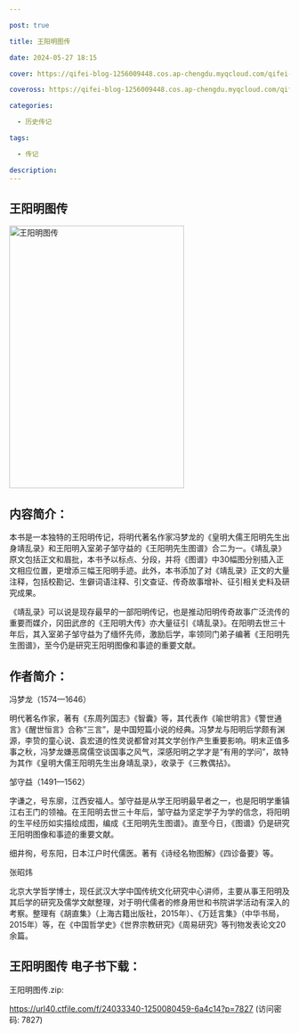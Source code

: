 ```yaml
---

post: true

title: 王阳明图传

date: 2024-05-27 18:15

cover: https://qifei-blog-1256009448.cos.ap-chengdu.myqcloud.com/qifei-blog/65f6e42b9f345e8d03326a43.jpg

coveross: https://qifei-blog-1256009448.cos.ap-chengdu.myqcloud.com/qifei-blog/65f6e42b9f345e8d03326a43.jpg

categories:

  - 历史传记

tags:

  - 传记

description:
---
```


##  王阳明图传

<img alt="王阳明图传 " class="aligncenter loaded" data-was-processed="true" decoding="async" fetchpriority="high" height="471" src="https://qifei-blog-1256009448.cos.ap-chengdu.myqcloud.com/qifei-blog/65f6e42b9f345e8d03326a43.jpg " style="cursor: zoom-in;" width="314"/>

## 内容简介：

本书是一本独特的王阳明传记，将明代著名作家冯梦龙的《皇明大儒王阳明先生出身靖乱录》和王阳明入室弟子邹守益的《王阳明先生图谱》合二为一。《靖乱录》原文包括正文和眉批，本书予以标点、分段，并将《图谱》中30幅图分别插入正文相应位置，更增添三幅王阳明手迹。此外，本书添加了对《靖乱录》正文的大量注释，包括校勘记、生僻词语注释、引文查证、传奇故事增补、征引相关史料及研究成果。

《靖乱录》可以说是现存最早的一部阳明传记，也是推动阳明传奇故事广泛流传的重要而媒介，冈田武彦的《王阳明大传》亦大量征引《靖乱录》。在阳明去世三十年后，其入室弟子邹守益为了缅怀先师，激励后学，率领同门弟子编著《王阳明先生图谱》，至今仍是研究王阳明图像和事迹的重要文献。

## 作者简介：

冯梦龙（1574—1646）

明代著名作家，著有《东周列国志》《智囊》等，其代表作《喻世明言》《警世通言》《醒世恒言》合称“三言”，是中国短篇小说的经典。冯梦龙与阳明后学颇有渊源，李贽的童心说、袁宏道的性灵说都曾对其文学创作产生重要影响。明末正值多事之秋，冯梦龙嫌恶腐儒空谈国事之风气，深感阳明之学才是“有用的学问”，故特为其作《皇明大儒王阳明先生出身靖乱录》，收录于《三教偶拈》。

邹守益（1491—1562）

字谦之，号东廓，江西安福人。邹守益是从学王阳明最早者之一，也是阳明学重镇江右王门的领袖。在王阳明去世三十年后，邹守益为坚定学子为学的信念，将阳明的生平经历如实描绘成图，编成《王阳明先生图谱》。直至今日，《图谱》仍是研究王阳明图像和事迹的重要文献。

细井徇，号东阳，日本江户时代儒医。著有《诗经名物图解》《四诊备要》等。

张昭炜

北京大学哲学博士，现任武汉大学中国传统文化研究中心讲师，主要从事王阳明及其后学的研究及儒学文献整理，对于明代儒者的修身用世和书院讲学活动有深入的考察。整理有《胡直集》（上海古籍出版社，2015年）、《万廷言集》（中华书局，2015年）等，在《中国哲学史》《世界宗教研究》《周易研究》等刊物发表论文20余篇。

## 王阳明图传 电子书下载：



王阳明图传.zip: 

https://url40.ctfile.com/f/24033340-1250080459-6a4c14?p=7827 (访问密码: 7827)
